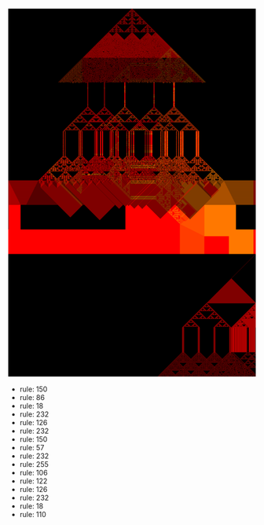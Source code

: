![photo](./output.png) 
 * rule: 150
* rule: 86
* rule: 18
* rule: 232
* rule: 126
* rule: 232
* rule: 150
* rule: 57
* rule: 232
* rule: 255
* rule: 106
* rule: 122
* rule: 126
* rule: 232
* rule: 18
* rule: 110
